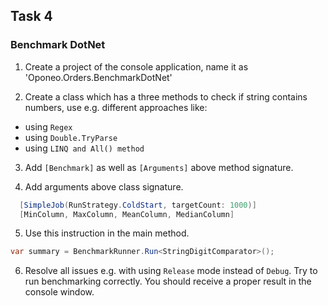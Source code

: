 ## Task 4

### Benchmark DotNet

1. Create a project of the console application, name it as 'Oponeo.Orders.BenchmarkDotNet'

2. Create a class which has a three methods to check if string contains numbers, use e.g. different approaches like:

- using `Regex`
- using `Double.TryParse`
- using `LINQ and All() method`

3. Add `[Benchmark]` as well as `[Arguments]` above method signature. 

4. Add arguments above class signature.

```cs
  [SimpleJob(RunStrategy.ColdStart, targetCount: 1000)]
  [MinColumn, MaxColumn, MeanColumn, MedianColumn]
 ```
 
 5. Use this instruction in the main method.
 
 ```cs
 var summary = BenchmarkRunner.Run<StringDigitComparator>();
 ```
 
 6. Resolve all issues e.g. with using `Release` mode instead of `Debug`. Try to run benchmarking correctly. You should receive a proper result in the console window.
